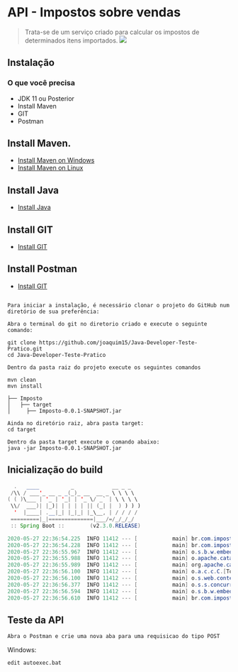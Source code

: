 # API - Impostos sobre vendas

> Trata-se de um serviço criado para calcular os impostos de determinados itens importados.
![](header.png)

## Instalação

### O que você precisa
+ JDK 11 ou Posterior
+ Install Maven
+ GIT
+ Postman

## Install Maven.
+ [Install Maven on Windows](https://www.baeldung.com/install-maven-on-windows-linux-mac#installing-maven-on-windows)
+ [Install Maven on Linux](https://www.baeldung.com/install-maven-on-windows-linux-mac#installing-maven-on-linux)

## Install Java
+ [Install Java](https://java.tutorials24x7.com/blog/how-to-install-java-11-on-windows)

## Install GIT
+ [Install GIT](https://www.atlassian.com/br/git/tutorials/install-git)

## Install Postman
+ [Install GIT](https://www.softwaretestingmaterial.com/install-postman/)

```git

Para iniciar a instalação, é necessário clonar o projeto do GitHub num diretório de sua preferência:

Abra o terminal do git no diretorio criado e execute o seguinte comando:

git clone https://github.com/joaquim15/Java-Developer-Teste-Pratico.git
cd Java-Developer-Teste-Pratico

Dentro da pasta raiz do projeto execute os seguintes comandos

mvn clean 
mvn install

├── Imposto
│   ├── target
│     ├── Imposto-0.0.1-SNAPSHOT.jar

Ainda no diretório raiz, abra pasta target:
cd target

Dentro da pasta target execute o comando abaixo:
java -jar Imposto-0.0.1-SNAPSHOT.jar
```
## Inicialização do build

```java
  .   ____          _            __ _ _
 /\\ / ___'_ __ _ _(_)_ __  __ _ \ \ \ \
( ( )\___ | '_ | '_| | '_ \/ _` | \ \ \ \
 \\/  ___)| |_)| | | | | || (_| |  ) ) ) )
  '  |____| .__|_| |_|_| |_\__, | / / / /
 =========|_|==============|___/=/_/_/_/
 :: Spring Boot ::        (v2.3.0.RELEASE)

2020-05-27 22:36:54.225  INFO 11412 --- [           main] br.com.imposto.ImpostoApplication        : Starting ImpostoApplication v0.0.1-SNAPSHOT on LAPTOP-5RN7Q5T7 with PID 11412 (C:\desenvolvimento\wks-desenvolvimento\wks-local-3\Java-Developer-Teste-Pratico\target\Imposto-0.0.1-SNAPSHOT.jar started by Joaquim in C:\desenvolvimento\wks-desenvolvimento\wks-local-3\Java-Developer-Teste-Pratico\target)
2020-05-27 22:36:54.228  INFO 11412 --- [           main] br.com.imposto.ImpostoApplication        : No active profile set, falling back to default profiles: default
2020-05-27 22:36:55.967  INFO 11412 --- [           main] o.s.b.w.embedded.tomcat.TomcatWebServer  : Tomcat initialized with port(s): 8081 (http)
2020-05-27 22:36:55.988  INFO 11412 --- [           main] o.apache.catalina.core.StandardService   : Starting service [Tomcat]
2020-05-27 22:36:55.989  INFO 11412 --- [           main] org.apache.catalina.core.StandardEngine  : Starting Servlet engine: [Apache Tomcat/9.0.35]
2020-05-27 22:36:56.100  INFO 11412 --- [           main] o.a.c.c.C.[Tomcat].[localhost].[/]       : Initializing Spring embedded WebApplicationContext
2020-05-27 22:36:56.100  INFO 11412 --- [           main] o.s.web.context.ContextLoader            : Root WebApplicationContext: initialization completed in 1799 ms
2020-05-27 22:36:56.377  INFO 11412 --- [           main] o.s.s.concurrent.ThreadPoolTaskExecutor  : Initializing ExecutorService 'applicationTaskExecutor'
2020-05-27 22:36:56.594  INFO 11412 --- [           main] o.s.b.w.embedded.tomcat.TomcatWebServer  : Tomcat started on port(s): 8081 (http) with context path ''
2020-05-27 22:36:56.610  INFO 11412 --- [           main] br.com.imposto.ImpostoApplication        : Started ImpostoApplication in 3.095 seconds (JVM running for 3.711)

```

## Teste da API

```sh
Abra o Postman e crie uma nova aba para uma requisicao do tipo POST 
```

Windows:

```sh
edit autoexec.bat

